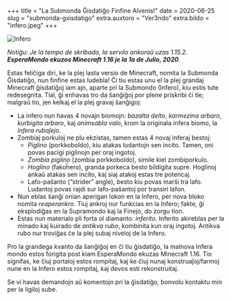 +++
title = "La Submonda Ĝisdatiĝo Finfine Alvenis!"
date = 2020-06-25
slug = "submonda-gxisdatigo"
extra.auxtoro = "Ver3ndo"
extra.bildo = "infero.jpeg"
+++

![Infero](/novaĵoj/infero.jpeg)

_Notiĝu: Je la tempo de skribado, la servilo ankoraŭ uzas 1.15.2. **EsperaMondo ekuzos Minecraft 1.16 je la 1a de Julio, 2020**._

Estas feliĉiga diri, ke la plej lasta versio de Minecraft, nomita la Submonda Ĝisdatiĝo, nun finfine estas ludebla! Ĉi tiu estas unu el la plej grandaj Minecraft ĝisdatiĝoj iam ajn, aparte pri la Submondo (Infero), kiu estis tute redesegnita. Tial, ĝi enhavas tro da ŝanĝiĝoj por plene priskribi ĉi tie; malgraŭ tio, jen kelkaj el la plej gravaj ŝanĝigoj:

- La infero nun havas 4 novajn biomojn: _bazalta delto_, _karmezina arbaro_, _kurbigita arbaro_, kaj _animsabla valo_, krom la originala infera biomo, la _infera rubaĵejo_.
- Zombiaj porkuloj ne plu ekzistas, tamen estas 4 novaj inferaj bestoj:
    -    _Piglino_ (porkkoboldo), kiu atakas ludantojn sen incito. Tamen, oni povas pacigi piglinojn per oraj ingotoj.
    -    _Zombia piglino_ (zombia porkkoboldo), simile kiel zombiporkulo.
    -    _Hoglino_ (fakoĥero), granda porkeca besto bildigita supre. Hoglinoj ankaŭ atakas sen incito, kaj siaj atakoj estas tre potencaj.
    -    Lafo-paŝanto (“strider” angle), besto kiu povas marŝi tra lafo. Ludantoj povas rajdi sur lafo-paŝantoj por transiri lafon. 
-    Nun eblas ŝanĝi onian aperigan lokon en la Infero, per nova bloko nomita _reaperankro_. Tiuj ankroj nur funkcias en la Infero; fakte, ĝi eksplodiĝas en la Supramondo kaj la Finejo, do zorgu tion.
-    Estas nun materialo pli forta ol diamanto: _inferito_. Inferito akireblas per la minado kaj kuirado de _antikva rubo_, kombinita kun oraj ingotoj. Antikva rubo nur troviĝas ĉe la plej subaj niveloj de la Infero.

Pro la grandega kvanto da ŝanĝiĝoj en ĉi tiu ĝisdatiĝo, la malnova Infera mondo estos forigita post kiam EsperaMondo ekuzas Minecraft 1.16. Tio signifas, ke ĉiuj portaloj estos rompitaj, kaj ke ĉiuj nunaj konstruaĵoj/farmoj nune en la Infero estos rompitaj, kaj devos esti rekonstruitaj.

Se vi havas demandojn aŭ komentojn pri la ĝisdatiĝo, bonvolu kontaktu min per la ligiloj sube.
